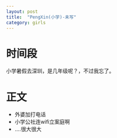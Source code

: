 ```yaml
---
layout: post
title:  "PengXin(小学)-未写"
category: girls
---
```




# 时间段

小学暑假去深圳，是几年级呢？，不过我忘了。



# 正文



- 外婆加打电话
- 小学公社连wifi立案庭啊
- ....很大很大





